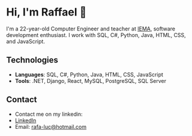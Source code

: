 # Hi, I'm Raffael 👋

I'm a 22-year-old Computer Engineer and teacher at [IEMA](https://iema.edu.br), software development enthusiast. I work with SQL, C#, Python, Java, HTML, CSS, and JavaScript.

## Technologies

- **Languages**: SQL, C#, Python, Java, HTML, CSS, JavaScript
- **Tools**: .NET, Django, React, MySQL, PostgreSQL, SQL Server

## Contact
- Contact me on my linkedin:
- [LinkedIn](https://www.linkedin.com/in/marcos-raffael/)
- Email: rafa-luc@hotmail.com
